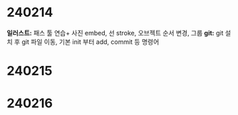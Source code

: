 # 240214 #
**일러스트:**
패스 툴 연습+ 사진 embed, 선 stroke, 오브젝트 순서 변경, 그룹
**git:**
git 설치 후 git 파일 이동, 기본 init 부터 add, commit 등 명령어

# 240215 #
# 240216 #
